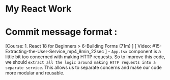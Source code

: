 # My React Work

# Commit message format : 

[Course: 1. React 18 for Beginners > 6-Building Forms (71m) ] [ Video: #15-Extracting-the-User-Service_mp4_8min_22sec  ] -  `App.tsx` component is a little bit too concerned with making HTTP requests. So to improve this code, we should `extract all the logic around making HTTP requests into a separate service`. This allows us to separate concerns and make our code more modular and reusable.
